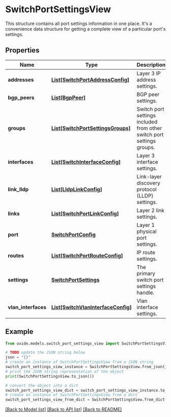 # SwitchPortSettingsView

This structure contains all port settings information in one place. It's a convenience data structure for getting a complete view of a particular port's settings.

## Properties

Name | Type | Description | Notes
------------ | ------------- | ------------- | -------------
**addresses** | [**List[SwitchPortAddressConfig]**](SwitchPortAddressConfig.md) | Layer 3 IP address settings. | 
**bgp_peers** | [**List[BgpPeer]**](BgpPeer.md) | BGP peer settings. | 
**groups** | [**List[SwitchPortSettingsGroups]**](SwitchPortSettingsGroups.md) | Switch port settings included from other switch port settings groups. | 
**interfaces** | [**List[SwitchInterfaceConfig]**](SwitchInterfaceConfig.md) | Layer 3 interface settings. | 
**link_lldp** | [**List[LldpLinkConfig]**](LldpLinkConfig.md) | Link-layer discovery protocol (LLDP) settings. | 
**links** | [**List[SwitchPortLinkConfig]**](SwitchPortLinkConfig.md) | Layer 2 link settings. | 
**port** | [**SwitchPortConfig**](SwitchPortConfig.md) | Layer 1 physical port settings. | 
**routes** | [**List[SwitchPortRouteConfig]**](SwitchPortRouteConfig.md) | IP route settings. | 
**settings** | [**SwitchPortSettings**](SwitchPortSettings.md) | The primary switch port settings handle. | 
**vlan_interfaces** | [**List[SwitchVlanInterfaceConfig]**](SwitchVlanInterfaceConfig.md) | Vlan interface settings. | 

## Example

```python
from oxide.models.switch_port_settings_view import SwitchPortSettingsView

# TODO update the JSON string below
json = "{}"
# create an instance of SwitchPortSettingsView from a JSON string
switch_port_settings_view_instance = SwitchPortSettingsView.from_json(json)
# print the JSON string representation of the object
print(SwitchPortSettingsView.to_json())

# convert the object into a dict
switch_port_settings_view_dict = switch_port_settings_view_instance.to_dict()
# create an instance of SwitchPortSettingsView from a dict
switch_port_settings_view_from_dict = SwitchPortSettingsView.from_dict(switch_port_settings_view_dict)
```
[[Back to Model list]](../README.md#documentation-for-models) [[Back to API list]](../README.md#documentation-for-api-endpoints) [[Back to README]](../README.md)


